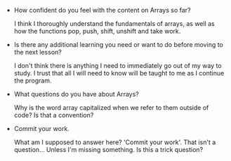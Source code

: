 - How confident do you feel with the content on Arrays so far?

  I think I thoroughly understand the fundamentals of arrays, as well as how the functions pop, push, shift, unshift and take work.

- Is there any additional learning you need or want to do before moving to the next lesson?

  I don't think there is anything I need to immediately go out of my way to study. I trust that all I will need to know will be taught to me as I continue the program.

- What questions do you have about Arrays?

  Why is the word array capitalized when we refer to them outside of code? Is that a convention?

- Commit your work.

  What am I supposed to answer here? 'Commit your work'. That isn't a question... Unless I'm missing something. Is this a trick question?

